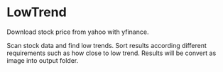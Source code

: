 # LowTrend
Download stock price from yahoo with yfinance.

Scan stock data and find low trends. Sort results according different requirements such as how close to low trend. Results will be convert as image into output folder.
